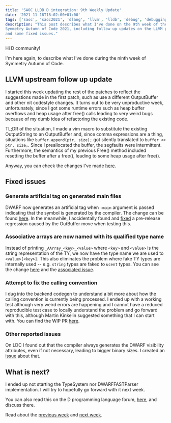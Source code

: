 ```yaml
---
title: 'SAOC LLDB D integration: 9th Weekly Update'
date: '2021-11-18T18:02:00+01:00'
tags: ['saoc', 'saoc2021', 'dlang', 'llvm', 'lldb', 'debug', 'debugging', 'dwarf']
description: "This post describes what I've done on the 9th week of the
Symmetry Autumn of Code 2021, including follow up updates on the LLVM patches
and some fixed issues."
---
```


Hi D community!

I'm here again, to describe what I've done during the ninth week of Symmetry
Autumn of Code.

## LLVM upstream follow up update

I started this week updating the rest of the patches to reflect the suggestions
made in the first patch, such as use a different OutputBuffer and other nit
codestyle changes. It turns out to be very unproductive week, unfortunately,
since I got some runtime errors such as heap buffer overflows and heap usage
after free() calls leading to very weird bugs because of my dumb idea of
refactoring the existing code.

TL;DR of the situation, I made a vim macro to substitute the existing
OutputString to an OutputBuffer and, since comma expressions are a thing,
situations like `buffer.append(ptr, size);` got silently translated to `buffer
<< ptr, size;`. Since I preallocated the buffer, the segfaults were
intermittent. Furthermore, the semantics of my previous Free() method included
resetting the buffer after a free(), leading to some heap usage after free().

Anyway, you can check the changes I've made
[here](https://github.com/ljmf00/llvm-project/tree/add-d-demangler-splitted).

## Fixed issues

### Generate artificial tag on generated main files

DWARF now generates an artificial tag when `-main` argument is passed
indicating that the symbol is generated by the compiler. The change can be
found [here](https://github.com/dlang/dmd/pull/13301). In the meanwhile, I
accidentally found and [fixed](https://github.com/dlang/dmd/pull/13302) a
pre-release regression caused by the OutBuffer move when testing this.

### Associative arrays are now named with its qualified type name

Instead of printing `_AArray_<key>_<value>` where `<key>` and `<value>` is the
string representation of the TY, we now have the type name we are used to
`<value>[<key>]`. This also eliminates the problem where fake TY types are
internally used -- e.g. `string` types are faked to `ucent` types. You can see
the change [here](https://github.com/dlang/dmd/pull/13296) and the [associated
issue](https://issues.dlang.org/show_bug.cgi?id=22508).

### Attempt to fix the calling convention

I dug into the backend codegen to understand a bit more about how the calling
convention is currently being processed. I ended up with a working test
although very weird errors are happening and I cannot have a reduced
reproducible test case to locally understand the problem and go forward with
this, although Martin Kinkelin suggested something that I can start with. You
can find the WIP PR [here](https://github.com/dlang/dmd/pull/13287).

### Other reported issues

On LDC I found out that the compiler always generates the DWARF visibility
attributes, even if not necessary, leading to bigger binary sizes. I created an
[issue](https://github.com/ldc-developers/ldc/issues/3870) about that.

## What is next?

I ended up not starting the TypeSystem nor DWARFFASTParser implementation. I
will try to hopefully go forward with it next week.

You can also read this on the D programming language forum,
[here](https://forum.dlang.org/thread/mailman.891.1637273057.11670.digitalmars-d@puremagic.com),
and discuss there.

Read about the [previous week](../d-saoc-2021-08/) and [next
week](../d-saoc-2021-10/).
